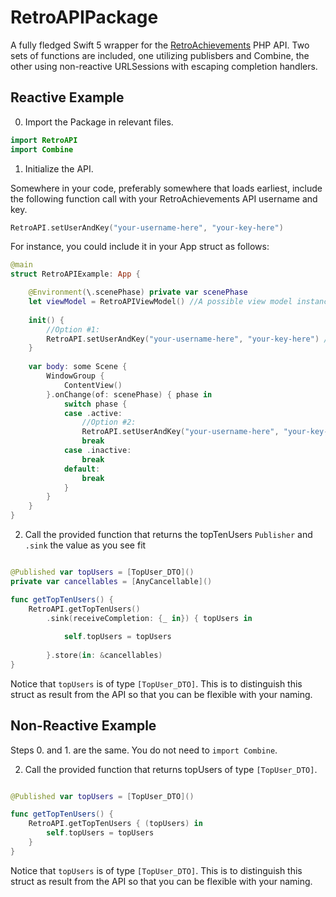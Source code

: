 # RetroAPIPackage

A fully fledged Swift 5 wrapper for the [RetroAchievements](https://retroachievements.org/APIDemo.php) PHP API. Two sets of functions are included, one utilizing publisbers and Combine, the other using non-reactive URLSessions with escaping completion handlers.

## Reactive Example

0. Import the Package in relevant files.
```swift
import RetroAPI
import Combine
```
1. Initialize the API.

Somewhere in your code, preferably somewhere that loads earliest, include the following function call with your RetroAchievements API username and key.
```swift
RetroAPI.setUserAndKey("your-username-here", "your-key-here")
```
For instance, you could include it in your App struct as follows:
```swift
@main
struct RetroAPIExample: App {

    @Environment(\.scenePhase) private var scenePhase
    let viewModel = RetroAPIViewModel() //A possible view model instance
    
    init() {
        //Option #1:
        RetroAPI.setUserAndKey("your-username-here", "your-key-here") //replace your username and key
    }
    
    var body: some Scene {
        WindowGroup {
            ContentView()
        }.onChange(of: scenePhase) { phase in
            switch phase {
            case .active:
                //Option #2:
                RetroAPI.setUserAndKey("your-username-here", "your-key-here") //replace your username and key
                break
            case .inactive:
                break
            default:
                break
            }
        }
    }
}
```

2. Call the provided function that returns the topTenUsers `Publisher` and `.sink` the value as you see fit
```swift

@Published var topUsers = [TopUser_DTO]()
private var cancellables = [AnyCancellable]()

func getTopTenUsers() {
    RetroAPI.getTopTenUsers()
        .sink(receiveCompletion: {_ in}) { topUsers in
            
            self.topUsers = topUsers
            
        }.store(in: &cancellables)
}
```
Notice that `topUsers` is of type `[TopUser_DTO]`. This is to distinguish this struct as result from the API so that you can be flexible with your naming.

## Non-Reactive Example

Steps 0. and 1. are the same. You do not need to `import Combine`.

2. Call the provided function that returns topUsers of type `[TopUser_DTO]`.
```swift

@Published var topUsers = [TopUser_DTO]()

func getTopTenUsers() {
    RetroAPI.getTopTenUsers { (topUsers) in
        self.topUsers = topUsers
    }
}
```
Notice that `topUsers` is of type `[TopUser_DTO]`. This is to distinguish this struct as result from the API so that you can be flexible with your naming.
